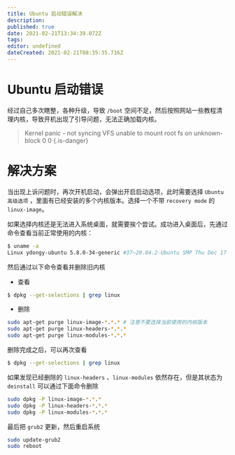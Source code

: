 ```yaml
---
title: Ubuntu 启动错误解决
description: 
published: true
date: 2021-02-21T13:34:39.072Z
tags: 
editor: undefined
dateCreated: 2021-02-21T08:35:35.716Z
---
```


# Ubuntu 启动错误

经过自己多次瞎整，各种升级，导致 `/boot` 空间不足，然后按照网站一些教程清理内核，导致开机出现了引导问题，无法正确加载内核。

> Kernel panic - not syncing VFS unable to mount root fs on unknown-block 0 0
{.is-danger}

#  解决方案

当出现上诉问题时，再次开机启动，会弹出开启启动选项，此时需要选择 `Ubuntu 高级选项` ，里面有已经安装的多个内核版本。选择一个不带 `recovery mode` 的 `linux-image`。

如果选择内核还是无法进入系统桌面，就需要挨个尝试。成功进入桌面后，先通过命令查看当前正常使用的内核：

```bash
$ uname -a
Linux ydongy-ubuntu 5.8.0-34-generic #37~20.04.2-Ubuntu SMP Thu Dec 17 14:53:00 UTC 2020 x86_64 x86_64 x86_64 GNU/Linux
```

然后通过以下命令查看并删除旧内核

- 查看

```bash
$ dpkg --get-selections | grep linux
```

- 删除

```bash
sudo apt-get purge linux-image-*.*.* # 注意不要选择当前使用的内核版本
sudo apt-get purge linux-headers-*.*.*
sudo apt-get purge linux-modules-*.*.*
```

删除完成之后，可以再次查看

```bash
$ dpkg --get-selections | grep linux
```

如果发现已经删除的 `linux-headers` 、`linux-modules` 依然存在，但是其状态为 `deinstall` 可以通过下面命令删除

```bash
sudo dpkg -P linux-image-*.*.*
sudo dpkg -P linux-headers-*.*.*
sudo dpkg -P linux-modules-*.*.*
```

最后把 `grub2` 更新，然后重启系统

```bash
sudo update-grub2
sudo reboot
```
